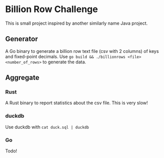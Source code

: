 # Billion Row Challenge

This is small project inspired by another similarly name Java project.

## Generator

A Go binary to generate a billion row text file (csv with 2 columns) of keys
and fixed-point decimals.
Use `go build && ./billionrows <file> <number_of_rows>` to generate the data.

## Aggregate

### Rust
A Rust binary to report statistics about the csv file. This is very slow!

### duckdb
Use duckdb with `cat duck.sql | duckdb`

### Go
Todo!
